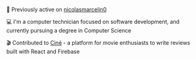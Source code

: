 🔄 Previously active on [nicolasmarcelin0](https://github.com/nicolasmarcelin0)

💻 I'm a computer technician focused on software development, and currently pursuing a degree in Computer Science

🎬 Contributed to 
[Ciné](https://github.com/Sapucai-Socket/New-Website-Movie) - a platform for movie enthusiasts to write reviews built with React and Firebase
